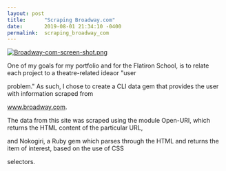 ```yaml
---
layout: post
title:      "Scraping Broadway.com"
date:       2019-08-01 21:34:10 -0400
permalink:  scraping_broadway_com
---
```








[![Broadway-com-screen-shot.png](https://i.postimg.cc/k4g6FvGt/Broadway-com-screen-shot.png)](https://postimg.cc/mcKgTMQb)





One of my goals for my portfolio and for the Flatiron School, is to relate each project to a theatre-related ideaor  "user 

problem." As such, I chose to create a CLI data gem that provides the user with information scraped from 

www.broadway.com. 



The data from this site was scraped using the module Open-URI, which returns the HTML content of the particular URL, 

and Nokogiri, a Ruby gem which parses through the HTML and returns the item of interest, based on the use of CSS 

selectors.






